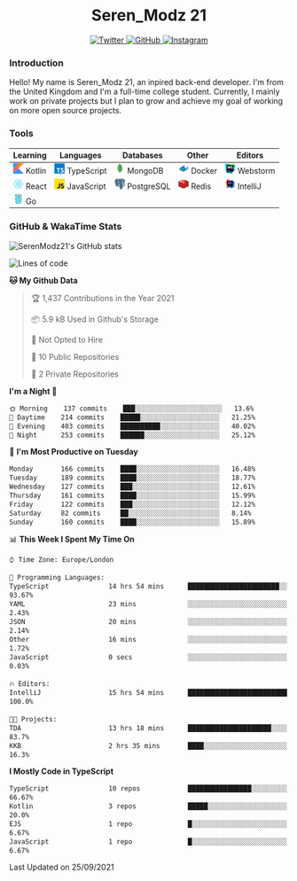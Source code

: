 <div align="center">
  <h1>Seren_Modz 21</h1>
  <a href="https://twitter.com/SerenModz21">
    <img alt="Twitter" src="https://img.shields.io/badge/twitter%20-%231DA1F2.svg?&style=for-the-badge&logo=Twitter&logoColor=white">
  </a>
  <a href="https://github.com/SerenModz21">
    <img alt="GitHub" src="https://img.shields.io/badge/github%20-%23121011.svg?&style=for-the-badge&logo=github&logoColor=white">
  </a>
  <a href="https://www.instagram.com/serenmodz21">
    <img alt="Instagram" src="https://img.shields.io/badge/instagram%20-%23E4405F.svg?&style=for-the-badge&logo=Instagram&logoColor=white">
  </a>
</div>

### Introduction

Hello! My name is Seren_Modz 21, an inpired back-end developer. I'm from the United Kingdom and I'm a full-time college student. Currently, I mainly work on private projects but I plan to grow and achieve my goal of working on more open source projects. 

### Tools

 **Learning**                                        | **Languages**                                               | **Databases**                                               | **Other**                                           | **Editors**                                                  
-----------------------------------------------------|-------------------------------------------------------------|-------------------------------------------------------------|-----------------------------------------------------|--------------------------------------------------------------
 <img width="19px" src="./assets/kotlin.svg"> Kotlin | <img width="19px" src="./assets/typescript.svg"> TypeScript | <img width="19px" src="./assets/mongodb.svg"> MongoDB       | <img width="19px" src="./assets/docker.svg"> Docker | <img width="19px" src="./assets/webstorm.svg"> Webstorm      
 <img width="19px" src="./assets/react.svg"> React   | <img width="19px" src="./assets/javascript.svg"> JavaScript | <img width="19px" src="./assets/postgresql.svg"> PostgreSQL | <img width="19px" src="./assets/redis.svg"> Redis   | <img width="19px" src="./assets/intellij-idea.svg"> IntelliJ
 <img width="19px" src="./assets/go.svg"> Go         |                                                             |                                                             |                                                     |                                                                                                               

### GitHub & WakaTime Stats

![SerenModz21's GitHub stats](https://github-readme-stats.vercel.app/api?username=SerenModz21&show_icons=true&theme=dark)

<!--START_SECTION:waka-->
![Lines of code](https://img.shields.io/badge/From%20Hello%20World%20I%27ve%20Written-30229%20lines%20of%20code-blue)

**🐱 My Github Data** 

> 🏆 1,437 Contributions in the Year 2021
 > 
> 📦 5.9 kB Used in Github's Storage 
 > 
> 🚫 Not Opted to Hire
 > 
> 📜 10 Public Repositories 
 > 
> 🔑 2 Private Repositories  
 > 
**I'm a Night 🦉** 

```text
🌞 Morning    137 commits    ███░░░░░░░░░░░░░░░░░░░░░░   13.6% 
🌆 Daytime    214 commits    █████░░░░░░░░░░░░░░░░░░░░   21.25% 
🌃 Evening    403 commits    ██████████░░░░░░░░░░░░░░░   40.02% 
🌙 Night      253 commits    ██████░░░░░░░░░░░░░░░░░░░   25.12%

```
📅 **I'm Most Productive on Tuesday** 

```text
Monday       166 commits    ████░░░░░░░░░░░░░░░░░░░░░   16.48% 
Tuesday      189 commits    ████░░░░░░░░░░░░░░░░░░░░░   18.77% 
Wednesday    127 commits    ███░░░░░░░░░░░░░░░░░░░░░░   12.61% 
Thursday     161 commits    ████░░░░░░░░░░░░░░░░░░░░░   15.99% 
Friday       122 commits    ███░░░░░░░░░░░░░░░░░░░░░░   12.12% 
Saturday     82 commits     ██░░░░░░░░░░░░░░░░░░░░░░░   8.14% 
Sunday       160 commits    ████░░░░░░░░░░░░░░░░░░░░░   15.89%

```


📊 **This Week I Spent My Time On** 

```text
⌚︎ Time Zone: Europe/London

💬 Programming Languages: 
TypeScript               14 hrs 54 mins      ███████████████████████░░   93.67% 
YAML                     23 mins             ░░░░░░░░░░░░░░░░░░░░░░░░░   2.43% 
JSON                     20 mins             ░░░░░░░░░░░░░░░░░░░░░░░░░   2.14% 
Other                    16 mins             ░░░░░░░░░░░░░░░░░░░░░░░░░   1.72% 
JavaScript               0 secs              ░░░░░░░░░░░░░░░░░░░░░░░░░   0.03%

🔥 Editors: 
IntelliJ                 15 hrs 54 mins      █████████████████████████   100.0%

🐱‍💻 Projects: 
TDA                      13 hrs 18 mins      █████████████████████░░░░   83.7% 
KKB                      2 hrs 35 mins       ████░░░░░░░░░░░░░░░░░░░░░   16.3%

```

**I Mostly Code in TypeScript** 

```text
TypeScript               10 repos            ████████████████░░░░░░░░░   66.67% 
Kotlin                   3 repos             █████░░░░░░░░░░░░░░░░░░░░   20.0% 
EJS                      1 repo              █░░░░░░░░░░░░░░░░░░░░░░░░   6.67% 
JavaScript               1 repo              █░░░░░░░░░░░░░░░░░░░░░░░░   6.67%

```



 Last Updated on 25/09/2021
<!--END_SECTION:waka-->
